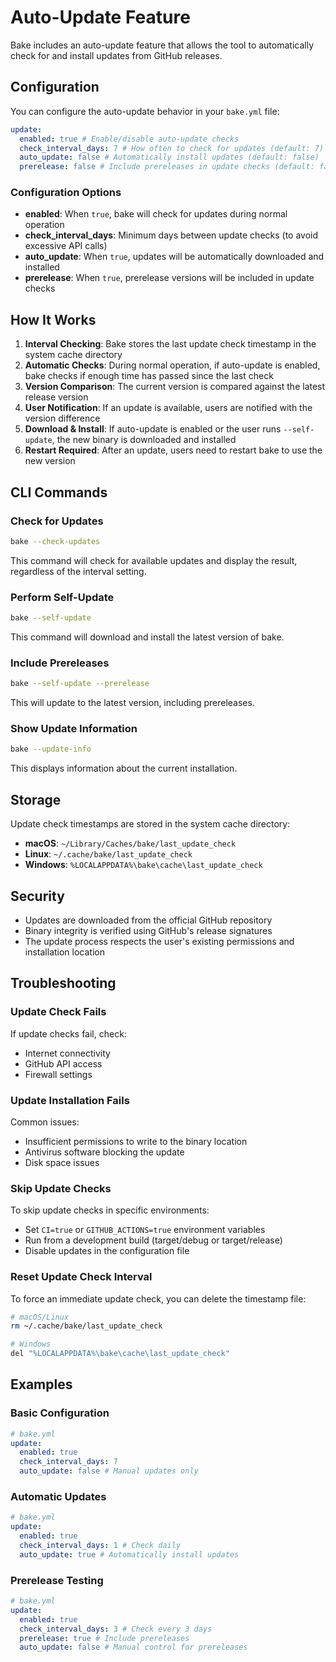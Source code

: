 # Auto-Update Feature

Bake includes an auto-update feature that allows the tool to automatically check for and install updates from GitHub releases.

## Configuration

You can configure the auto-update behavior in your `bake.yml` file:

```yaml
update:
  enabled: true # Enable/disable auto-update checks
  check_interval_days: 7 # How often to check for updates (default: 7)
  auto_update: false # Automatically install updates (default: false)
  prerelease: false # Include prereleases in update checks (default: false)
```

### Configuration Options

- **enabled**: When `true`, bake will check for updates during normal operation
- **check_interval_days**: Minimum days between update checks (to avoid excessive API calls)
- **auto_update**: When `true`, updates will be automatically downloaded and installed
- **prerelease**: When `true`, prerelease versions will be included in update checks

## How It Works

1. **Interval Checking**: Bake stores the last update check timestamp in the system cache directory
2. **Automatic Checks**: During normal operation, if auto-update is enabled, bake checks if enough time has passed since the last check
3. **Version Comparison**: The current version is compared against the latest release version
4. **User Notification**: If an update is available, users are notified with the version difference
5. **Download & Install**: If auto-update is enabled or the user runs `--self-update`, the new binary is downloaded and installed
6. **Restart Required**: After an update, users need to restart bake to use the new version

## CLI Commands

### Check for Updates

```bash
bake --check-updates
```

This command will check for available updates and display the result, regardless of the interval setting.

### Perform Self-Update

```bash
bake --self-update
```

This command will download and install the latest version of bake.

### Include Prereleases

```bash
bake --self-update --prerelease
```

This will update to the latest version, including prereleases.

### Show Update Information

```bash
bake --update-info
```

This displays information about the current installation.

## Storage

Update check timestamps are stored in the system cache directory:

- **macOS**: `~/Library/Caches/bake/last_update_check`
- **Linux**: `~/.cache/bake/last_update_check`
- **Windows**: `%LOCALAPPDATA%\bake\cache\last_update_check`

## Security

- Updates are downloaded from the official GitHub repository
- Binary integrity is verified using GitHub's release signatures
- The update process respects the user's existing permissions and installation location

## Troubleshooting

### Update Check Fails

If update checks fail, check:

- Internet connectivity
- GitHub API access
- Firewall settings

### Update Installation Fails

Common issues:

- Insufficient permissions to write to the binary location
- Antivirus software blocking the update
- Disk space issues

### Skip Update Checks

To skip update checks in specific environments:

- Set `CI=true` or `GITHUB_ACTIONS=true` environment variables
- Run from a development build (target/debug or target/release)
- Disable updates in the configuration file

### Reset Update Check Interval

To force an immediate update check, you can delete the timestamp file:

```bash
# macOS/Linux
rm ~/.cache/bake/last_update_check

# Windows
del "%LOCALAPPDATA%\bake\cache\last_update_check"
```

## Examples

### Basic Configuration

```yaml
# bake.yml
update:
  enabled: true
  check_interval_days: 7
  auto_update: false # Manual updates only
```

### Automatic Updates

```yaml
# bake.yml
update:
  enabled: true
  check_interval_days: 1 # Check daily
  auto_update: true # Automatically install updates
```

### Prerelease Testing

```yaml
# bake.yml
update:
  enabled: true
  check_interval_days: 3 # Check every 3 days
  prerelease: true # Include prereleases
  auto_update: false # Manual control for prereleases
```


